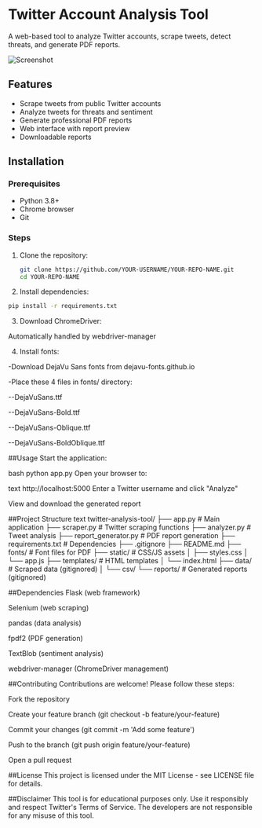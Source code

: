 # Twitter Account Analysis Tool

A web-based tool to analyze Twitter accounts, scrape tweets, detect threats, and generate PDF reports.

![Screenshot](screenshot.png) <!-- Add actual screenshot later -->

## Features
- Scrape tweets from public Twitter accounts
- Analyze tweets for threats and sentiment
- Generate professional PDF reports
- Web interface with report preview
- Downloadable reports

## Installation

### Prerequisites
- Python 3.8+
- Chrome browser
- Git

### Steps
1. Clone the repository:
   ```bash
   git clone https://github.com/YOUR-USERNAME/YOUR-REPO-NAME.git
   cd YOUR-REPO-NAME


2. Install dependencies:

  ```bash
  pip install -r requirements.txt
  ```
3. Download ChromeDriver:

Automatically handled by webdriver-manager

4. Install fonts:

-Download DejaVu Sans fonts from dejavu-fonts.github.io

-Place these 4 files in fonts/ directory:

--DejaVuSans.ttf

--DejaVuSans-Bold.ttf

--DejaVuSans-Oblique.ttf

--DejaVuSans-BoldOblique.ttf

##Usage
Start the application:

bash
python app.py
Open your browser to:

text
http://localhost:5000
Enter a Twitter username and click "Analyze"

View and download the generated report

##Project Structure
text
twitter-analysis-tool/
├── app.py                # Main application
├── scraper.py            # Twitter scraping functions
├── analyzer.py           # Tweet analysis
├── report_generator.py   # PDF report generation
├── requirements.txt      # Dependencies
├── .gitignore
├── README.md
├── fonts/                # Font files for PDF
├── static/               # CSS/JS assets
│   ├── styles.css
│   └── app.js
├── templates/            # HTML templates
│   └── index.html
├── data/                 # Scraped data (gitignored)
│   └── csv/
└── reports/              # Generated reports (gitignored)

##Dependencies
Flask (web framework)

Selenium (web scraping)

pandas (data analysis)

fpdf2 (PDF generation)

TextBlob (sentiment analysis)

webdriver-manager (ChromeDriver management)

##Contributing
Contributions are welcome! Please follow these steps:

Fork the repository

Create your feature branch (git checkout -b feature/your-feature)

Commit your changes (git commit -m 'Add some feature')

Push to the branch (git push origin feature/your-feature)

Open a pull request

##License
This project is licensed under the MIT License - see LICENSE file for details.

##Disclaimer
This tool is for educational purposes only. Use it responsibly and respect Twitter's Terms of Service. The developers are not responsible for any misuse of this tool.

